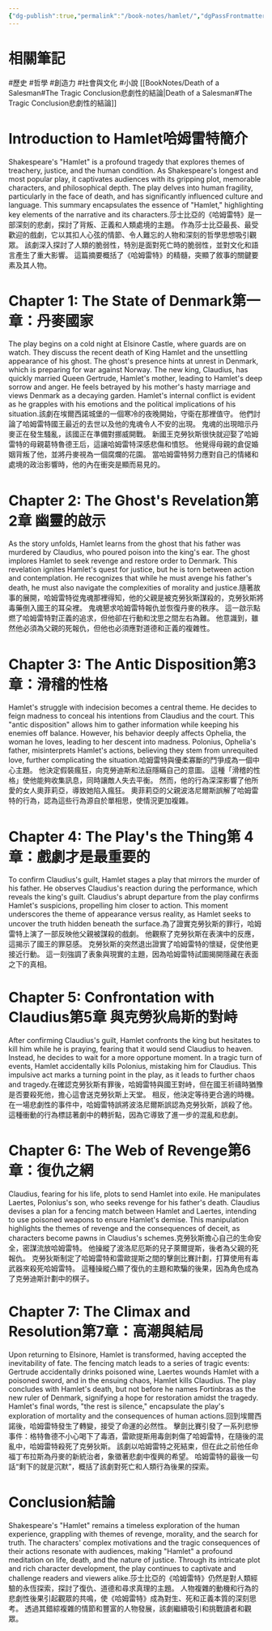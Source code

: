 ```yaml
---
{"dg-publish":true,"permalink":"/book-notes/hamlet/","dgPassFrontmatter":true,"created":"2024-11-24T10:41:53.233+08:00","updated":"2024-11-28T00:01:46.407+08:00"}
---
```


# 相關筆記
#歷史 #哲學 #創造力 #社會與文化 #小說 
[[BookNotes/Death of a Salesman#The Tragic Conclusion悲劇性的結論\|Death of a Salesman#The Tragic Conclusion悲劇性的結論]]
# Introduction to Hamlet哈姆雷特簡介

Shakespeare's "Hamlet" is a profound tragedy that explores themes of treachery, justice, and the human condition. As Shakespeare's longest and most popular play, it captivates audiences with its gripping plot, memorable characters, and philosophical depth. The play delves into human fragility, particularly in the face of death, and has significantly influenced culture and language. This summary encapsulates the essence of "Hamlet," highlighting key elements of the narrative and its characters.莎士比亞的《哈姆雷特》是一部深刻的悲劇，探討了背叛、正義和人類處境的主題。 作為莎士比亞最長、最受歡迎的戲劇，它以其扣人心弦的情節、令人難忘的人物和深刻的哲學思想吸引觀眾。 該劇深入探討了人類的脆弱性，特別是面對死亡時的脆弱性，並對文化和語言產生了重大影響。 這篇摘要概括了《哈姆雷特》的精髓，突顯了敘事的關鍵要素及其人物。

# Chapter 1: The State of Denmark第一章：丹麥國家

The play begins on a cold night at Elsinore Castle, where guards are on watch. They discuss the recent death of King Hamlet and the unsettling appearance of his ghost. The ghost's presence hints at unrest in Denmark, which is preparing for war against Norway. The new king, Claudius, has quickly married Queen Gertrude, Hamlet's mother, leading to Hamlet's deep sorrow and anger. He feels betrayed by his mother's hasty marriage and views Denmark as a decaying garden. Hamlet's internal conflict is evident as he grapples with his emotions and the political implications of his situation.該劇在埃爾西諾城堡的一個寒冷的夜晚開始，守衛在那裡值守。 他們討論了哈姆雷特國王最近的去世以及他的鬼魂令人不安的出現。 鬼魂的出現暗示丹麥正在發生騷亂，該國正在準備對挪威開戰。 新國王克勞狄斯很快就迎娶了哈姆雷特的母親葛特魯德王后，這讓哈姆雷特深感悲傷和憤怒。 他覺得母親的倉促婚姻背叛了他，並將丹麥視為一個腐爛的花園。 當哈姆雷特努力應對自己的情緒和處境的政治影響時，他的內在衝突是顯而易見的。

# Chapter 2: The Ghost's Revelation第2章 幽靈的啟示

As the story unfolds, Hamlet learns from the ghost that his father was murdered by Claudius, who poured poison into the king's ear. The ghost implores Hamlet to seek revenge and restore order to Denmark. This revelation ignites Hamlet's quest for justice, but he is torn between action and contemplation. He recognizes that while he must avenge his father's death, he must also navigate the complexities of morality and justice.隨著故事的展開，哈姆雷特從鬼魂那裡得知，他的父親是被克勞狄斯謀殺的，克勞狄斯將毒藥倒入國王的耳朵裡。 鬼魂懇求哈姆雷特報仇並恢復丹麥的秩序。 這一啟示點燃了哈姆雷特對正義的追求，但他卻在行動和沈思之間左右為難。 他意識到，雖然他必須為父親的死報仇，但他也必須應對道德和正義的複雜性。

# Chapter 3: The Antic Disposition第3章：滑稽的性格

Hamlet's struggle with indecision becomes a central theme. He decides to feign madness to conceal his intentions from Claudius and the court. This "antic disposition" allows him to gather information while keeping his enemies off balance. However, his behavior deeply affects Ophelia, the woman he loves, leading to her descent into madness. Polonius, Ophelia's father, misinterprets Hamlet's actions, believing they stem from unrequited love, further complicating the situation.哈姆雷特與優柔寡斷的鬥爭成為一個中心主題。 他決定假裝瘋狂，向克勞迪斯和法庭隱瞞自己的意圖。 這種「滑稽的性格」使他能夠收集訊息，同時讓敵人失去平衡。 然而，他的行為深深影響了他所愛的女人奧菲莉亞，導致她陷入瘋狂。 奧菲莉亞的父親波洛尼爾斯誤解了哈姆雷特的行為，認為這些行為源自於單相思，使情況更加複雜。

# Chapter 4: The Play's the Thing第 4 章：戲劇才是最重要的

To confirm Claudius's guilt, Hamlet stages a play that mirrors the murder of his father. He observes Claudius's reaction during the performance, which reveals the king's guilt. Claudius's abrupt departure from the play confirms Hamlet's suspicions, propelling him closer to action. This moment underscores the theme of appearance versus reality, as Hamlet seeks to uncover the truth hidden beneath the surface.為了證實克勞狄斯的罪行，哈姆雷特上演了一部反映他父親被謀殺的戲劇。 他觀察了克勞狄斯在表演中的反應，這揭示了國王的罪惡感。 克勞狄斯的突然退出證實了哈姆雷特的懷疑，促使他更接近行動。 這一刻強調了表象與現實的主題，因為哈姆雷特試圖揭開隱藏在表面之下的真相。

# Chapter 5: Confrontation with Claudius第5章 與克勞狄烏斯的對峙

After confirming Claudius's guilt, Hamlet confronts the king but hesitates to kill him while he is praying, fearing that it would send Claudius to heaven. Instead, he decides to wait for a more opportune moment. In a tragic turn of events, Hamlet accidentally kills Polonius, mistaking him for Claudius. This impulsive act marks a turning point in the play, as it leads to further chaos and tragedy.在確認克勞狄斯有罪後，哈姆雷特與國王對峙，但在國王祈禱時猶豫是否要殺死他，擔心這會送克勞狄斯上天堂。 相反，他決定等待更合適的時機。 在一場悲劇性的事件中，哈姆雷特誤將波洛尼爾斯誤認為克勞狄斯，誤殺了他。 這種衝動的行為標誌著劇中的轉折點，因為它導致了進一步的混亂和悲劇。

# Chapter 6: The Web of Revenge第6章：復仇之網

Claudius, fearing for his life, plots to send Hamlet into exile. He manipulates Laertes, Polonius's son, who seeks revenge for his father's death. Claudius devises a plan for a fencing match between Hamlet and Laertes, intending to use poisoned weapons to ensure Hamlet's demise. This manipulation highlights the themes of revenge and the consequences of deceit, as characters become pawns in Claudius's schemes.克勞狄斯擔心自己的生命安全，密謀流放哈姆雷特。 他操縱了波洛尼厄斯的兒子萊爾提斯，後者為父親的死報仇。 克勞狄斯制定了哈姆雷特和雷歐提斯之間的擊劍比賽計劃，打算使用有毒武器來殺死哈姆雷特。 這種操縱凸顯了復仇的主題和欺騙的後果，因為角色成為了克勞迪斯計劃中的棋子。

# Chapter 7: The Climax and Resolution第7章：高潮與結局

Upon returning to Elsinore, Hamlet is transformed, having accepted the inevitability of fate. The fencing match leads to a series of tragic events: Gertrude accidentally drinks poisoned wine, Laertes wounds Hamlet with a poisoned sword, and in the ensuing chaos, Hamlet kills Claudius. The play concludes with Hamlet's death, but not before he names Fortinbras as the new ruler of Denmark, signifying a hope for restoration amidst the tragedy. Hamlet's final words, "the rest is silence," encapsulate the play's exploration of mortality and the consequences of human actions.回到埃爾西諾後，哈姆雷特發生了轉變，接受了命運的必然性。 擊劍比賽引發了一系列悲慘事件：格特魯德不小心喝下了毒酒，雷歐提斯用毒劍刺傷了哈姆雷特，在隨後的混亂中，哈姆雷特殺死了克勞狄斯。 該劇以哈姆雷特之死結束，但在此之前他任命福丁布拉斯為丹麥的新統治者，象徵著悲劇中復興的希望。 哈姆雷特的最後一句話“剩下的就是沉默”，概括了該劇對死亡和人類行為後果的探索。

# Conclusion結論

Shakespeare's "Hamlet" remains a timeless exploration of the human experience, grappling with themes of revenge, morality, and the search for truth. The characters' complex motivations and the tragic consequences of their actions resonate with audiences, making "Hamlet" a profound meditation on life, death, and the nature of justice. Through its intricate plot and rich character development, the play continues to captivate and challenge readers and viewers alike.莎士比亞的《哈姆雷特》仍然是對人類經驗的永恆探索，探討了復仇、道德和尋求真理的主題。 人物複雜的動機和行為的悲劇性後果引起觀眾的共鳴，使《哈姆雷特》成為對生、死和正義本質的深刻思考。 透過其錯綜複雜的情節和豐富的人物發展，該劇繼續吸引和挑戰讀者和觀眾。